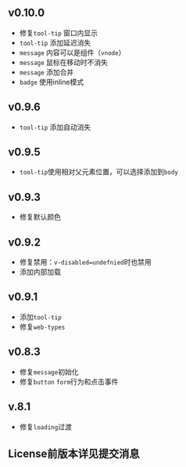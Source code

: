## v0.10.0

- 修复`tool-tip` 窗口内显示
- `tool-tip` 添加延迟消失
- `message` 内容可以是组件（`vnode`）
- `message` 鼠标在移动时不消失
- `message` 添加合并
- `badge` 使用inline模式

## v0.9.6

- `tool-tip` 添加自动消失

## v0.9.5

- `tool-tip`使用相对父元素位置，可以选择添加到`body`

## v0.9.3

- 修复默认颜色

## v0.9.2

- 修复禁用：`v-disabled=undefnied`时也禁用
- 添加内部加载

## v0.9.1

- 添加`tool-tip`
- 修复`web-types`

## v0.8.3

- 修复`message`初始化
- 修复`button` `form`行为和点击事件

## v.8.1

- 修复`loading`过渡

## License前版本详见提交消息
